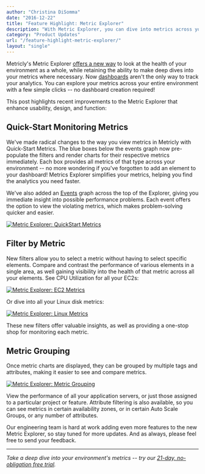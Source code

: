```yaml
---
author: "Christina DiSomma"
date: "2016-12-22"
title: "Feature Highlight: Metric Explorer"
description: "With Metric Explorer, you can dive into metrics across your environment with a few simple clicks - no dashboard required!"
category: "Product Updates"
url: "/feature-highlight-metric-explorer/"
layout: "single"
---
```



Metricly's Metric Explorer [offers a new way](https://docs.metricly.com/data-visualization/metrics/) to look at the health of your environment as a whole, while retaining the ability to make deep dives into your metrics where necessary. Now [dashboards](/aws-cost-tool) aren't the only way to track your analytics. You can explore your metrics across your entire environment with a few simple clicks -- no dashboard creation required!

This post highlights recent improvements to the Metric Explorer that enhance usability, design, and function:

Quick-Start Monitoring Metrics
------------------------------

We've made radical changes to the way you view metrics in Metricly with Quick-Start Metrics. The blue boxes below the events graph now pre-populate the filters and render charts for their respective metrics immediately. Each box provides all metrics of that type across your environment -- no more wondering if you've forgotten to add an element to your dashboard! Metrics Explorer simplifies your metrics, helping you find the analytics you need faster.

We've also added an [Events](https://docs.metricly.com/alerts-notifications/events/) graph across the top of the Explorer, giving you immediate insight into possible performance problems. Each event offers the option to view the violating metrics, which makes problem-solving quicker and easier.

[![Metric Explorer: QuickStart Metrics](https://s3-us-west-2.amazonaws.com/com-netuitive-app-usw2-public/wp-content/uploads/2017/07/QuickStartMetrics-1024x528.png)](https://s3-us-west-2.amazonaws.com/com-netuitive-app-usw2-public/wp-content/uploads/2017/07/QuickStartMetrics.png)

Filter by Metric
----------------

New filters allow you to select a metric without having to select specific elements. Compare and contrast the performance of various elements in a single area, as well gaining visibility into the health of that metric across all your elements. See CPU Utilization for all your EC2s:

[![Metric Explorer: EC2 Metrics](https://s3-us-west-2.amazonaws.com/com-netuitive-app-usw2-public/wp-content/uploads/2017/07/EC2metrics-1024x408.png)](https://s3-us-west-2.amazonaws.com/com-netuitive-app-usw2-public/wp-content/uploads/2017/07/EC2metrics.png)

Or dive into all your Linux disk metrics:

[![Metric Explorer: Linux Metrics](https://s3-us-west-2.amazonaws.com/com-netuitive-app-usw2-public/wp-content/uploads/2017/07/LinuxDiskMetrics-1024x404.png)](https://s3-us-west-2.amazonaws.com/com-netuitive-app-usw2-public/wp-content/uploads/2017/07/LinuxDiskMetrics.png)

These new filters offer valuable insights, as well as providing a one-stop shop for monitoring each metric.

Metric Grouping
---------------

Once metric charts are displayed, they can be grouped by multiple tags and attributes, making it easier to see and compare metrics.

[![Metric Explorer: Metric Grouping](https://s3-us-west-2.amazonaws.com/com-netuitive-app-usw2-public/wp-content/uploads/2017/07/GroupingMetrics-1024x507.png)](https://s3-us-west-2.amazonaws.com/com-netuitive-app-usw2-public/wp-content/uploads/2017/07/GroupingMetrics.png)

View the performance of all your application servers, or just those assigned to a particular project or feature. Attribute filtering is also available, so you can see metrics in certain availability zones, or in certain Auto Scale Groups, or any number of attributes.

Our engineering team is hard at work adding even more features to the new Metric Explorer, so stay tuned for more updates. And as always, please feel free to send your feedback.

* * * * *

*Take a deep dive into your environment's metrics -- try our [21-day, no-obligation free trial](/signup).*
